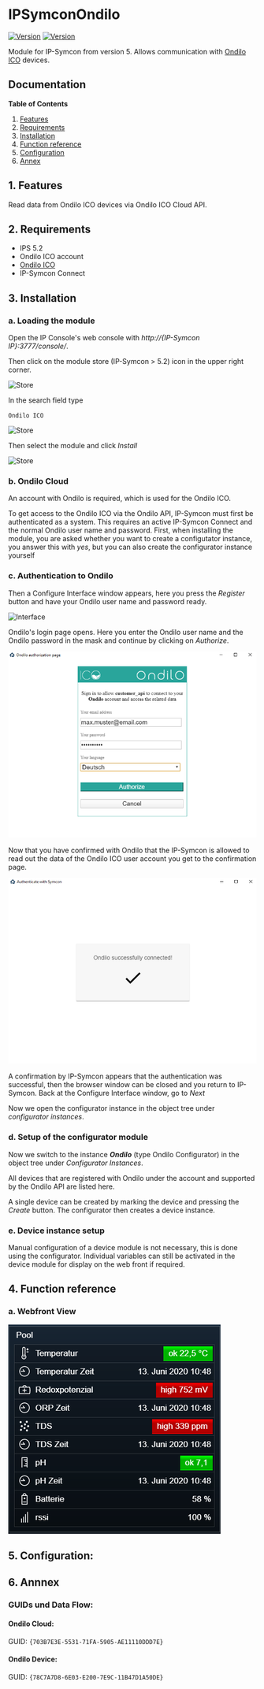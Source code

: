 # IPSymconOndilo
[![Version](https://img.shields.io/badge/Symcon-PHPModul-red.svg)](https://www.symcon.de/service/dokumentation/entwicklerbereich/sdk-tools/sdk-php/)
[![Version](https://img.shields.io/badge/Symcon%20Version-5.0%20%3E-green.svg)](https://www.symcon.de/forum/threads/37412-IP-Symcon-5-0-%28Testing%29)

Module for IP-Symcon from version 5. Allows communication with [Ondilo ICO](https://ondilo.com/en) devices.

## Documentation

**Table of Contents**

1. [Features](#1-features)
2. [Requirements](#2-requirements)
3. [Installation](#3-installation)
4. [Function reference](#4-functionreference)
5. [Configuration](#5-configuration)
6. [Annex](#6-annex)

## 1. Features

Read data from Ondilo ICO devices via Ondilo ICO Cloud API. 
	  
## 2. Requirements

 - IPS 5.2
 - Ondilo ICO account
 - [Ondilo ICO](https://ondilo.com/en)
 - IP-Symcon Connect

## 3. Installation

### a. Loading the module

Open the IP Console's web console with _http://{IP-Symcon IP}:3777/console/_.

Then click on the module store (IP-Symcon > 5.2) icon in the upper right corner.

![Store](img/store_icon.png?raw=true "open store")

In the search field type

```
Ondilo ICO
```  


![Store](img/module_store_search_en.png?raw=true "module search")

Then select the module and click _Install_

![Store](img/install_en.png?raw=true "install")

### b. Ondilo Cloud
An account with Ondilo is required, which is used for the Ondilo ICO.

To get access to the Ondilo ICO via the Ondilo API, IP-Symcon must first be authenticated as a system.
This requires an active IP-Symcon Connect and the normal Ondilo user name and password.
First, when installing the module, you are asked whether you want to create a configutator instance, you answer this with _yes_, but you can also create the configurator instance yourself

### c. Authentication to Ondilo
Then a Configure Interface window appears, here you press the _Register_ button and have your Ondilo user name and password ready.

![Interface](img/register.png?raw=true "interface")

Ondilo's login page opens. Here you enter the Ondilo user name and the Ondilo password in the mask and continue by clicking on _Authorize_.

![Anmeldung](img/oauth_1.png?raw=true "Anmeldung")

Now that you have confirmed with Ondilo that the IP-Symcon is allowed to read out the data of the Ondilo ICO user account you get to the confirmation page.

![Success](img/oauth_2.png?raw=true "Success")

A confirmation by IP-Symcon appears that the authentication was successful,
then the browser window can be closed and you return to IP-Symcon.
Back at the Configure Interface window, go to _Next_

Now we open the configurator instance in the object tree under _configurator instances_.


### d. Setup of the configurator module

Now we switch to the instance _**Ondilo**_ (type Ondilo Configurator) in the object tree under _Configurator Instances_.

All devices that are registered with Ondilo under the account and supported by the Ondilo API are listed here.

A single device can be created by marking the device and pressing the _Create_ button. The configurator then creates a device instance.

### e. Device instance setup
Manual configuration of a device module is not necessary, this is done using the configurator. Individual variables can still be activated in the device module for display on the web front if required.


## 4. Function reference

### a. Webfront View

![Webfront](img/webfront_ico.png?raw=true "Webfront")  

## 5. Configuration:




## 6. Annnex

###  GUIDs und Data Flow:

#### Ondilo Cloud:

GUID: `{703B7E3E-5531-71FA-5905-AE11110DDD7E}` 


#### Ondilo Device:

GUID: `{78C7A7D8-6E03-E200-7E9C-11B47D1A50DE}` 

